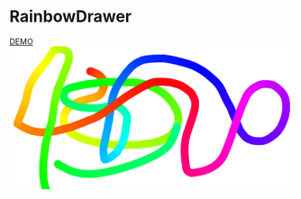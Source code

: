 # RainbowDrawer
[DEMO](https://lnnhpmp.github.io/RainbowDrawer/rainbow.html)  
![image](https://github.com/lnnhpmp/RainbowDrawer/blob/master/rainbow.png)
